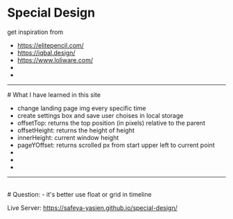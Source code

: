 # Special Design

get inspiration from <br>

- https://elitepencil.com/<br>
- https://iqbal.design/<br>
- https://www.loliware.com/<br>
- <br>
- <br>

<hr>
# What I have learned in this site<br>

- change landing page img every specific time<br>
- create settings box and save user choises in local storage<br>
- offsetTop: returns the top position (in pixels) relative to the parent<br>
- offsetHeight: returns the height of height<br>
- innerHeight: current window height<br>
- pageYOffset: returns scrolled px from start upper left to current point<br>
- <br>
- <br>
- <br>

<hr>

<br>
# Question:
- it's better use float or grid in timeline
<br>

Live Server: https://safeya-yasien.github.io/special-design/
